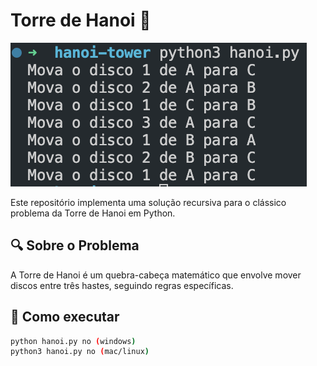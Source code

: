 # Torre de Hanoi 🗼
![alt text](image.png)

Este repositório implementa uma solução recursiva para o clássico problema da Torre de Hanoi em Python.

## 🔍 Sobre o Problema

A Torre de Hanoi é um quebra-cabeça matemático que envolve mover discos entre três hastes, seguindo regras específicas.

## 🚀 Como executar

```bash
python hanoi.py no (windows)
python3 hanoi.py no (mac/linux)